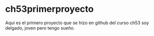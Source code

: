 # ch53primerproyecto
Aqui es el primero proyecto que se hizo en github del curso ch53 soy delgado, joven pero tengo sueño.
